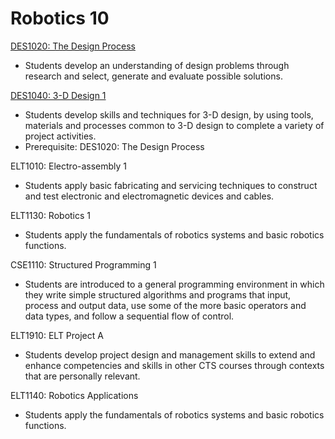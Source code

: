 # Robotics 10

[DES1020: The Design Process](DES1020.md)

* Students develop an understanding of design problems through research and select, generate and evaluate possible solutions.

[DES1040: 3-D Design 1](DES1040.md)

* Students develop skills and techniques for 3-D design, by using tools, materials and processes common to 3-D design to complete a variety of project activities.
* Prerequisite: DES1020: The Design Process

ELT1010: Electro-assembly 1

* Students apply basic fabricating and servicing techniques to construct and test electronic and electromagnetic devices and cables.

ELT1130: Robotics 1

* Students apply the fundamentals of robotics systems and basic robotics functions.

CSE1110: Structured Programming 1

* Students are introduced to a general programming environment in which they write simple structured algorithms and programs that input, process and output data, use some of the more basic operators and data types, and follow a sequential flow of control.

ELT1910: ELT Project A

* Students develop project design and management skills to extend and enhance competencies and skills in other CTS courses through contexts that are personally relevant.

ELT1140: Robotics Applications

* Students apply the fundamentals of robotics systems and basic robotics functions.

